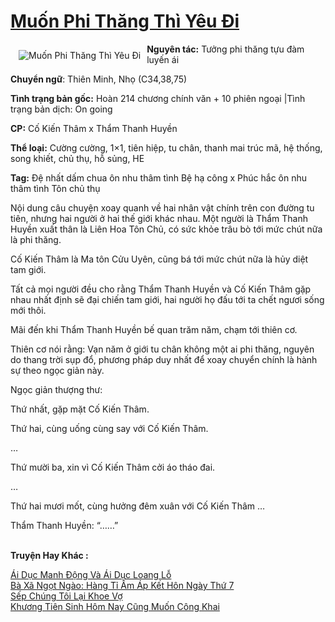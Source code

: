 <a href="https://utruyen.com/muon-phi-thang-thi-yeu-di/18810/" title="Muốn Phi Thăng Thì Yêu Đi"><h1>Muốn Phi Thăng Thì Yêu Đi</h1></a><div style="display:table"><img align="right" style="float: left; padding: 10px;" src="https://utruyen.com/images/story/200x260/muon-phi-thang-thi-yeu-di.jpg" alt="Muốn Phi Thăng Thì Yêu Đi"><b>Nguyên tác:</b> Tưởng phi thăng tựu đàm luyến ái<p></p><b>Chuyển ngữ</b>: Thiên Minh, Nhọ (C34,38,75)<p></p><b>Tình trạng bản gốc:</b> Hoàn 214 chương chính văn + 10 phiên ngoại |Tình trạng bản dịch: On going<p></p><b>CP:</b> Cố Kiến Thâm x Thẩm Thanh Huyền<p></p><b>Thể loại:</b> Cường cường, 1×1, tiên hiệp, tu chân, thanh mai trúc mã, hệ thống, song khiết, chủ thụ, hỗ sủng, HE<p></p><b>Tag:</b> Đệ nhất dấm chua ôn nhu thâm tình Bệ hạ công x Phúc hắc ôn nhu thâm tình Tôn chủ thụ<p></p>Nội dung câu chuyện xoay quanh về hai nhân vật chính trên con đường tu tiên, nhưng hai người ở hai thế giới khác nhau. Một người là Thẩm Thanh Huyền xuất thân là Liên Hoa Tôn Chủ, có sức khỏe trâu bò tới mức chút nữa là phi thăng.<p></p>Cố Kiến Thâm là Ma tôn Cửu Uyên, cũng bá tới mức chút nữa là hủy diệt tam giới.<p></p>Tất cả mọi người đều cho rằng Thẩm Thanh Huyền và Cố Kiến Thâm gặp nhau nhất định sẽ đại chiến tam giới, hai người họ đấu tới ta chết ngươi sống mới thôi.<p></p>Mãi đến khi Thẩm Thanh Huyền bế quan trăm năm, chạm tới thiên cơ.<p></p>Thiên cơ nói rằng: Vạn năm ở giới tu chân không một ai phi thăng, nguyên do thang trời sụp đổ, phương pháp duy nhất để xoay chuyển chính là hành sự theo ngọc giản này.<p></p>Ngọc giản thượng thư:<p></p>Thứ nhất, gặp mặt Cố Kiến Thâm.<p></p>Thứ hai, cùng uống cùng say với Cố Kiến Thâm.<p></p>…<p></p>Thứ mười ba, xin vì Cố Kiến Thâm cởi áo tháo đai.<p></p>…<p></p>Thứ hai mươi mốt, cùng hưởng đêm xuân với Cố Kiến Thâm …<p></p>Thẩm Thanh Huyền: “……”</div><p><br><b>Truyện Hay Khác :</b></p><a href="https://utruyen.com/ai-duc-manh-dong-va-ai-duc-loang-lo/18848/" alt="Ái Dục Manh Động Và Ái Dục Loang Lỗ">Ái Dục Manh Động Và Ái Dục Loang Lỗ</a><br/><a href="https://truyenngontinhay.wordpress.com/2019/10/03/ba-xa-ngot-ngao-hang-ti-am-ap-ket-hon-ngay-thu-7/" alt="Bà Xã Ngọt Ngào: Hàng Tỉ Ấm Áp Kết Hôn Ngày Thứ 7">Bà Xã Ngọt Ngào: Hàng Tỉ Ấm Áp Kết Hôn Ngày Thứ 7</a><br/><a href="https://github.com/quanluxury/ngontinh_sac/tree/master/truyenhay/22121/" alt="Sếp Chúng Tôi Lại Khoe Vợ">Sếp Chúng Tôi Lại Khoe Vợ</a><br/><a href="https://truyenngontinhay.wordpress.com/2019/10/03/khuong-tien-sinh-hom-nay-cung-muon-cong-khai/" alt="Khương Tiên Sinh Hôm Nay Cũng Muốn Công Khai">Khương Tiên Sinh Hôm Nay Cũng Muốn Công Khai</a><br/>